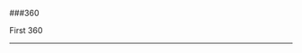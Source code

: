###360

First 360

<script src="//360.vizor.io/scripts/embed.js" data-vizorurl="https://360.vizor.io/embed/v/nj7yb" ></script>

***
